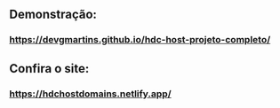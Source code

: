 ## Demonstração:
### https://devgmartins.github.io/hdc-host-projeto-completo/
## Confira o site:
### https://hdchostdomains.netlify.app/
